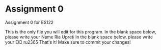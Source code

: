 # Assignment 0

Assignment 0 for ES122

This is the only file you will edit for this program. In the blank space below, please write your Name
Ria Upreti
In the blank space below, please write your EID
ru2365
That's it! Make sure to commit your changes!

